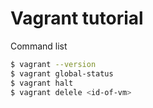 # Vagrant tutorial

Command list

```bash
$ vagrant --version
$ vagrant global-status
$ vagrant halt
$ vagrant delele <id-of-vm>
```

